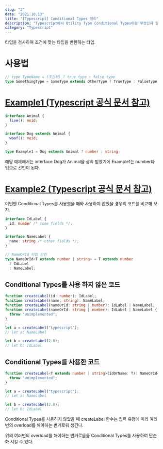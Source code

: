 ```yaml
---
slug: "2"
date: "2021.10.13"
title: "[Typescript] Conditional Types 정리"
description: "Typescript에서 Utility Type Conditional Types이란 무엇인지 알아보자!"
category: "Typescript"
---
```


타입을 검사하여 조건에 맞는 타입을 반환하는 타입.

# 사용법

```typescript
// type TypeName = (조건부) ? true type : false type
type SomethingType = SomeType extends OtherType ? TrueType : FalseType;
```

# [Example1 (Typescript 공식 문서 참고)](https://www.typescriptlang.org/docs/handbook/2/conditional-types.html)

```typescript
interface Animal {
  live(): void;
}

interface Dog extends Animal {
  woof(): void;
}

type Example1 = Dog extends Animal ? number : string;
```

해당 예제에서는 interface Dog가 Animal을 상속 받았기에 Example1는 number타입으로 선언이 된다.

# [Example2 (Typescript 공식 문서 참고)](https://www.typescriptlang.org/docs/handbook/2/conditional-types.html)

이번엔 Conditional Types를 사용했을 때와 사용하지 않았을 경우의 코드를 비교해 보자.

```typescript
interface IdLabel {
  id: number /* some fields */;
}

interface NameLabel {
  name: string /* other fields */;
}

// NameOrId 타입 선언
type NameOrId<T extends number | string> = T extends number
  ? IdLabel
  : NameLabel;
```

## Conditional Types를 사용 하지 않은 코드

```typescript
function createLabel(id: number): IdLabel;
function createLabel(name: string): NameLabel;
function createLabel(nameOrId: string | number): IdLabel | NameLabel;
function createLabel(nameOrId: string | number): IdLabel | NameLabel {
  throw "unimplemented";
}

let a = createLabel("typescript");
// let a: NameLabel

let b = createLabel(2.8);
// let b: IdLabel
```

## Conditional Types를 사용한 코드

```typescript
function createLabel<T extends number | string>(idOrName: T): NameOrId<T> {
  throw "unimplemented";
}

let a = createLabel("typescript");
// let a: NameLabel

let b = createLabel(2.8);
// let b: IdLabel
```

Conditional Types를 사용하지 않았을 때 createLabel 함수는 입력 유형에 따라 여러번의 overload를 해야하는 번거로워 생긴다.

위의 여러번의 overload를 해야하는 번거로움을 Conditional Types를 사용하여 단순화 시킬 수 있다.

